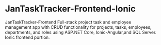 # JanTaskTracker-Frontend-Ionic
JanTaskTracker-Frontend Full-stack project task and employee management app with CRUD functionality for projects, tasks, employees, departments, and roles using ASP.NET Core, Ionic-Angular,and SQL Server. Ionic frontend portion.
